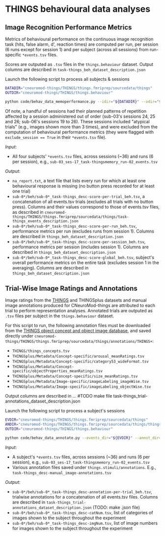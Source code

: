 THINGS behavioural data analyses
================================

## Image Recognition Performance Metrics

Metrics of behavioural performance on the continuous image recognition task (hits, false alarm, d', reaction times) are computed per run, per session (6 runs except for session 1) and per subject (across all sessions) from run-specific ``*events.tsv`` files.

Scores are outputed as ``.tsv`` files in the ``things.behaviour`` dataset. Output columns are described in ``task-things_beh_dataset_description.json``

Launch the following script to process all subjects & sessions
```bash
DATADIR="cneuromod-things/THINGS/things.fmriprep/sourcedata/things"
OUTDIR="cneuromod-things/THINGS/things.behaviour"

python code/behav_data_memoperformance.py --idir="${DATADIR}" --odir="${OUTDIR}" --clean
```

Of note, a handful of sessions had their planned patterns of repetition affected by a session administered out of order (sub-03's sessions 24, 25 and 26; sub-06's sessions 19 to 26). These sessions included "atypical trials" (e.g., images shown more than 3 times), and were excluded from the computation of behavioural performance metrics (they were flagged with ``exclude_session == True`` in their ``*events.tsv`` file).

*Input*:

- All four subjects' ``*events.tsv`` files, across sessions (~36) and runs (6 per session), e.g., ``sub-03_ses-17_task-thingsmemory_run-02_events.tsv``


*Output*:

- ``na_report.txt``, a text file that lists every run for which at least one behavioural response is missing (no button press recorded for at least one trial)
- ``sub-0*/beh/sub-0*_task-things_desc-score-per-trial_beh.tsv``, a concatenation of all events.tsv trials (excludes all trials with no button press). Columns and their values correspond to those of events.tsv files, as described in ``cneuromod-things/THINGS/things.fmriprep/sourcedata/things/task-things_events_description.json``
- ``sub-0*/beh/sub-0*_task-things_desc-score-per-run_beh.tsv``, performance metrics per run (excludes runs from session 1). Columns are described in ``things_beh_dataset_description.json``
- ``sub-0*/beh/sub-0*_task-things_desc-score-per-session_beh.tsv``, performance metrics per session (includes session 1). Columns are described in ``things_beh_dataset_description.json``
- ``sub-0*/beh/sub-0*_task-things_desc-score-global_beh.tsv``, subject's overall performance metrics on the entire task (excludes session 1 in the averaging). Columns are described in ``things_beh_dataset_description.json``



## Trial-Wise Image Ratings and Annotations

Image ratings from the [THINGS](https://things-initiative.org/) and THINGSplus datasets and manual image annotations produced for CNeuroMod-things are attributed to each trial to perform representation analyses. Annotated trials are outputed as ``.tsv`` files per subject in the ``things.behaviour`` dataset.

For this script to run, the following annotation files must be downloaded from the [THINGS object concept and object image database](https://osf.io/jum2f/), and saved directly under ``cneuromod-things/THINGS/things.fmriprep/sourcedata/things/annotations/THINGS+``:
* ``THINGS/things_concepts.tsv``
* ``THINGSplus/Metadata/Concept-specific/arousal_meanRatings.tsv``
* ``THINGSplus/Metadata/Concept-specific/category53_wideFormat.tsv``
* ``THINGSplus/Metadata/Concept-specific/objectProperties_meanRatings.tsv``
* ``THINGSplus/Metadata/Concept-specific/size_meanRatings.tsv``
* ``THINGSplus/Metadata/Image-specific/imageLabeling_imageWise.tsv``
* ``THINGSplus/Metadata/Image-specific/imageLabeling_objectWise.tsv``

Output columns are described in ...
#TODO make file task-things_trial-annotations_dataset_description.json

Launch the following script to process a subject's sessions
```bash
EVDIR="cneuromod-things/THINGS/things.fmriprep/sourcedata/things"
ANDIR="cneuromod-things/THINGS/things.fmriprep/sourcedata/things/things.stimuli/annotations"
OUTDIR="cneuromod-things/THINGS/things.behaviour"

python code/behav_data_annotate.py --events_dir="${EVDIR}" --annot_dir="${ANDIR}" --out_dir="${OUTDIR}" --sub="01"
```

*Input*:

- A subject's ``*events.tsv`` files, across sessions (~36) and runs (6 per session), e.g., ``sub-03_ses-17_task-thingsmemory_run-02_events.tsv``
- Various annotation files saved under ``things.stimuli/annotations``. E.g., ``task-things_desc-manual_image-annotations.tsv``

*Output*:

- ``sub-0*/beh/sub-0*_task-things_desc-annotation-per-trial_beh.tsv``, trialwise annotations for a concatenation of all events.tsv files. Columns are described in ``task-things_trial-annotations_dataset_description.json`` (TODO: make .json file)
- ``sub-0*/beh/sub-0*_task-things_desc-catNum.tsv``, list of categories of images shown to the subject throughout the experiment
- ``sub-0*/beh/sub-0*_task-things_desc-imgNum.tsv``, list of image numbers for images shown to the subject throughout the experiment
